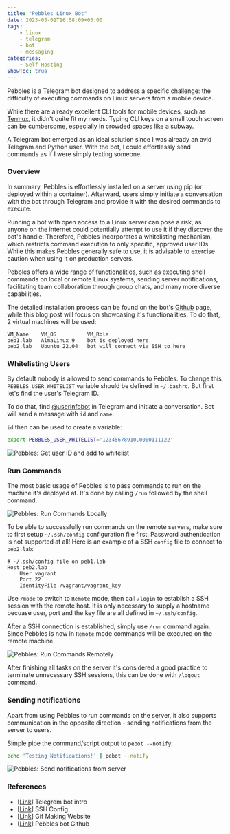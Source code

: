 ```yaml
---
title: "Pebbles Linux Bot"
date: 2023-05-01T16:58:09+03:00
tags:
    - linux
    - telegram
    - bot
    - messaging
categories:
    - Self-Hosting
ShowToc: true
---
```


Pebbles is a Telegram bot designed to address a specific challenge: 
the difficulty of executing commands on Linux servers from a mobile device.  

While there are already excellent CLI tools for mobile devices, 
such as [Termux](https://termux.dev/en/), it didn't quite fit my needs. 
Typing CLI keys on a small touch screen can be cumbersome, 
especially in crowded spaces like a subway.  

A Telegram bot emerged as an ideal solution since I was already an avid 
Telegram and Python user. With the bot, I could effortlessly send commands 
as if I were simply texting someone.  


### Overview
In summary, Pebbles is effortlessly installed on a server using pip (or deployed 
within a container). Afterward, users simply initiate a conversation with the bot 
through Telegram and provide it with the desired commands to execute.  

Running a bot with open access to a Linux server can pose a risk, as anyone on 
the internet could potentially attempt to use it if they discover the bot's handle. 
Therefore, Pebbles incorporates a whitelisting mechanism, which restricts command 
execution to only specific, approved user IDs. While this makes Pebbles generally 
safe to use, it is advisable to exercise caution when using it on production servers.  

Pebbles offers a wide range of functionalities, such as executing shell commands on 
local or remote Linux systems, sending server notifications, facilitating team 
collaboration through group chats, and many more diverse capabilities.  

The detailed installation process can be found on the bot's 
[Github](https://github.com/Lab-Brat/pebbles_bot) page, while this blog post will 
focus on showcasing it's functionalities. To do that, 2 virtual machines will be 
used:
```
VM_Name    VM_OS          VM_Role
peb1.lab   AlmaLinux 9    bot is deployed here
peb2.lab   Ubuntu 22.04   bot will connect via SSH to here 
```

### Whitelisting Users
By default nobody is allowed to send commands to Pebbles. To change this, 
`PEBBLES_USER_WHITELIST` variable should be defined in `~/.bashrc`. But first 
let's find the user's Telegram ID.  

To do that, find [@userinfobot](https://github.com/nadam/userinfobot) in Telegram 
and initiate a conversation. Bot will send a message with `id` and `name`.  

`id` then can be used to create a variable:
```bash
export PEBBLES_USER_WHITELIST='12345678910,0000111122'
```

![Pebbles: Get user ID and add to whitelist](/img/lb_pebbles_uinfo.png)  


### Run Commands
The most basic usage of Pebbles is to pass commands to run on the machine it's 
deployed at. It's done by calling `/run` followed by the shell command.

![Pebbles: Run Commands Locally](/img/lb_pebbles_runloc.png)


To be able to successfully run commands on the remote servers, make sure to 
first setup `~/.ssh/config` configuration file first. 
Password authentication is not supported at all! 
Here is an example of a SSH `config` file to connect to `peb2.lab`:
```
# ~/.ssh/config file on peb1.lab
Host peb2.lab
	User vagrant
	Port 22
	IdentityFile /vagrant/vagrant_key
```

Use `/mode` to switch to `Remote` mode, then call `/login` to establish a 
SSH session with the remote host. It is only necessary to supply a hostname 
becuase user, port and the key file are all defined in `~/.ssh/config`.  

After a SSH connection is established, simply use `/run` command again. Since 
Pebbles is now in `Remote` mode commands will be executed on the remote machine. 

![Pebbles: Run Commands Remotely](/img/lb_pebbles_runrem.png)  

After finishing all tasks on the server it's considered a good practice to 
terminate unnecessary SSH sessions, this can be done with `/logout` command.


### Sending notifications
Apart from using Pebbles to run commands on the server, it also supports 
communication in the opposite direction - sending notifications from the 
server to users.  

Simple pipe the command/script output to `pebot --notify`:
```bash
echo 'Testing Notifications!' | pebot --notify
```

![Pebbles: Send notifications from server](/img/lb_pebbles_notify.png)  


### References
* [[Link](https://core.telegram.org/bots/tutorial)] Telegrem bot intro
* [[Link](https://linuxize.com/post/using-the-ssh-config-file/)] SSH Config
* [[Link](https://ezgif.com)] Gif Making Website
* [[Link](https://github.com/Lab-Brat/pebbles_bot)] Pebbles bot Github

